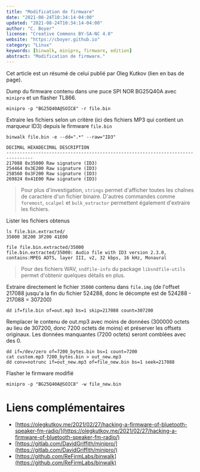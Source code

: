 ```yaml
---
title: "Modification de firmware"
date: "2021-08-24T10:34:14-04:00"
updated: "2021-08-24T10:34:14-04:00"
author: "C. Boyer"
license: "Creative Commons BY-SA-NC 4.0"
website: "https://cboyer.github.io"
category: "Linux"
keywords: [binwalk, minipro, firmware, edition]
abstract: "Modification de firmware."
---
```


Cet article est un résumé de celui publié par Oleg Kutkov (lien en bas de page).

Dump du firmware contenu dans une puce SPI NOR BG25Q40A avec `minipro` et un flasher TL866.
```console
minipro -p "BG25Q40A@SOIC8" -r file.bin
```

Extraire les fichiers selon un critère (ici des fichiers MP3 qui contient un marqueur ID3) depuis le firmware `file.bin`
```console
binwalk file.bin -e --dd=".*" --raw="ID3"

DECIMAL HEXADECIMAL DESCRIPTION
--------------------------------------------------------------------------------
217088 0x35000 Raw signature (ID3)
254464 0x3E200 Raw signature (ID3)
258560 0x3F200 Raw signature (ID3)
269824 0x41E00 Raw signature (ID3)
```

> Pour plus d'investigation, `strings` permet d'afficher toutes les chaînes de caractère d'un fichier binaire. D'autres commandes comme `foremost`, `scalpel` et `bulk_extractor` permettent également d'extraire les fichiers.

Lister les fichiers obtenus
```console
ls file.bin.extracted/
35000 3E200 3F200 41E00

file file.bin.extracted/35000 
file.bin.extracted/35000: Audio file with ID3 version 2.3.0, contains:MPEG ADTS, layer III, v2, 32 kbps, 16 kHz, Monaural
```

> Pour des fichiers WAV, `sndfile-info` du package `libsndfile-utils` permet d'obtenir quelques détails en plus.

Extraire directement le fichier `35000` contenu dans `file.img` (de l'offset 217088 jusqu'a la fin du fichier 524288, donc le décompte est de 524288 - 217088 = 307200)
```console
dd if=file.bin of=out.mp3 bs=1 skip=217088 count=307200
```

Remplacer le contenu de out.mp3 avec moins de données (300000 octets au lieu de 307200, donc 7200 octets de moins) et préserver les offsets originaux. Les données manquantes (7200 octets) seront comblées avec des 0.
```console
dd if=/dev/zero of=7200_bytes.bin bs=1 count=7200
cat custom.mp3 7200_bytes.bin > out_new.mp3
dd conv=notrunc if=out_new.mp3 of=file_new.bin bs=1 seek=217088
```

Flasher le firmware modifié
```console
minipro -p "BG25Q40A@SOIC8" -w file_new.bin
```


# Liens complémentaires
 - [https://olegkutkov.me/2021/02/27/hacking-a-firmware-of-bluetooth-speaker-fm-radio/](https://olegkutkov.me/2021/02/27/hacking-a-firmware-of-bluetooth-speaker-fm-radio/)
 - [https://gitlab.com/DavidGriffith/minipro/](https://gitlab.com/DavidGriffith/minipro/)
 - [https://github.com/ReFirmLabs/binwalk](https://github.com/ReFirmLabs/binwalk)
 
 
